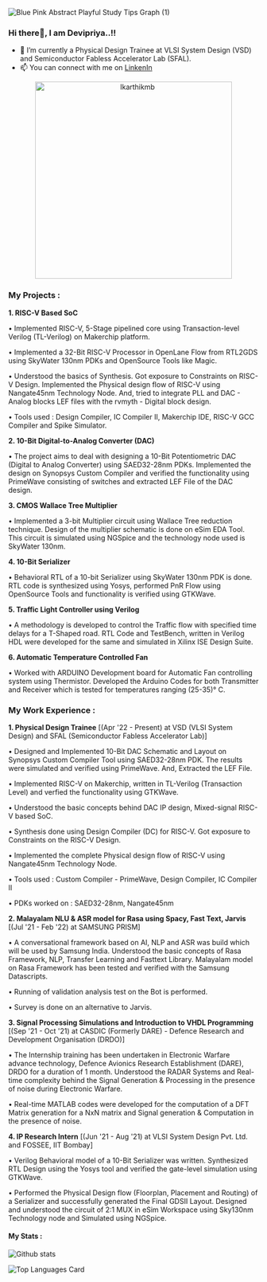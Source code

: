![Blue Pink Abstract Playful Study Tips Graph (1)](https://user-images.githubusercontent.com/83152452/190498167-9c00fcba-642c-453c-8bdc-12fd42e58693.gif)

### Hi there👋, I am Devipriya..!!

- 🔭 I’m currently a Physical Design Trainee at VLSI System Design (VSD) and Semiconductor Fabless Accelerator Lab (SFAL).
- 📫 You can connect with me on [LinkenIn](https://www.linkedin.com/in/a-devipriya/) 


<p align = "center">
  
  
  <a href="https://github.com/Ikarthikmb/github-readme-streak-stats" title="Go to Source">
<img align="center" width=396 src="https://github-readme-streak-stats.herokuapp.com/?user=Devipriya1921&theme=light&border=e0e0e0&hide_border=false" alt="Ikarthikmb" />
</a>

</p>


### My Projects :

**1. RISC-V Based SoC** 

• Implemented RISC-V, 5-Stage pipelined core using Transaction-level Verilog (TL-Verilog) on Makerchip platform.

• Implemented a 32-Bit RISC-V Processor in OpenLane Flow from RTL2GDS using SkyWater 130nm PDKs and OpenSource Tools
like Magic.

• Understood the basics of Synthesis. Got exposure to Constraints on RISC-V Design. Implemented the Physical design flow of
RISC-V using Nangate45nm Technology Node. And, tried to integrate PLL and DAC - Analog blocks LEF files with the rvmyth -
Digital block design.

• Tools used : Design Compiler, IC Compiler II, Makerchip IDE, RISC-V GCC Compiler and Spike Simulator.


**2. 10-Bit Digital-to-Analog Converter (DAC)**

• The project aims to deal with designing a 10-Bit Potentiometric DAC (Digital to Analog Converter) using SAED32-28nm PDKs.
Implemented the design on Synopsys Custom Compiler and verified the functionality using PrimeWave consisting of switches
and extracted LEF File of the DAC design. 


**3. CMOS Wallace Tree Multiplier**

• Implemented a 3-bit Multiplier circuit using Wallace Tree reduction technique. Design of the multiplier schematic is done on
eSim EDA Tool. This circuit is simulated using NGSpice and the technology node used is SkyWater 130nm.


**4. 10-Bit Serializer** 

• Behavioral RTL of a 10-bit Serializer using SkyWater 130nm PDK is done. RTL code is synthesized using Yosys, performed PnR
Flow using OpenSource Tools and functionality is verified using GTKWave.


**5. Traffic Light Controller using Verilog** 

• A methodology is developed to control the Traffic flow with specified time delays for a T-Shaped road. RTL Code and TestBench, written in Verilog HDL were developed for the same and simulated in Xilinx ISE Design Suite.

**6. Automatic Temperature Controlled Fan** 

• Worked with ARDUINO Development board for Automatic Fan controlling system using Thermistor. Developed the Arduino Codes for both Transmitter and Receiver which is tested for temperatures ranging (25-35)° C.


### My Work Experience :

**1. Physical Design Trainee** [(Apr '22 - Present) at VSD (VLSI System Design) and SFAL (Semiconductor Fabless Accelerator Lab)]

• Designed and Implemented 10-Bit DAC Schematic and Layout on Synopsys Custom Compiler Tool using SAED32-28nm PDK. The results were simulated and verified using PrimeWave. And, Extracted the LEF File.

• Implemented RISC-V on Makerchip, written in TL-Verilog (Transaction Level) and verfied the functionality using GTKWave.

• Understood the basic concepts behind DAC IP design, Mixed-signal RISC-V based SoC.

• Synthesis done using Design Compiler (DC) for RISC-V. Got exposure to Constraints on the RISC-V Design.

• Implemented the complete Physical design flow of RISC-V using Nangate45nm Technology Node.

• Tools used : Custom Compiler - PrimeWave, Design Compiler, IC Compiler II

• PDKs worked on : SAED32-28nm, Nangate45nm


**2. Malayalam NLU & ASR model for Rasa using Spacy, Fast Text, Jarvis** [(Jul '21 - Feb '22) at SAMSUNG PRISM]

• A conversational framework based on AI, NLP and ASR was build which will be used by Samsung India. Understood the basic concepts of Rasa Framework, NLP, Transfer  Learning and Fasttext Library. Malayalam model on Rasa Framework has been tested and verified with the Samsung Datascripts. 

• Running of validation analysis test on the Bot is performed. 

• Survey is done on an alternative to Jarvis. 


**3. Signal Processing Simulations and Introduction to VHDL Programming** [(Sep '21 - Oct '21) at CASDIC (Formerly DARE) - Defence Research and Development Organisation (DRDO)]

• The Internship training has been undertaken in Electronic Warfare advance technology, Defence Avionics Research Establishment (DARE), DRDO for a duration of 1 month. Understood the RADAR Systems and Real-time complexity behind the Signal Generation & Processing in the presence of noise during Electronic Warfare. 

• Real-time MATLAB codes were developed for the computation of a DFT Matrix generation for a NxN matrix and Signal generation & Computation in the presence of noise. 


**4. IP Research Intern** [(Jun '21 - Aug '21) at VLSI System Design Pvt. Ltd. and FOSSEE, IIT Bombay]

• Verilog Behavioral model of a 10-Bit Serializer was written. Synthesized RTL Design using the Yosys tool and verified the
gate-level simulation using GTKWave.

• Performed the Physical Design flow (Floorplan, Placement and Routing) of a Serializer and successfully generated the Final GDSII
Layout. Designed and understood the circuit of 2:1 MUX in eSim Workspace using Sky130nm Technology node and Simulated
using NGSpice.




#### My Stats :

<p align = "center">

![Github stats](https://github-readme-stats.vercel.app/api?username=Devipriya1921&theme=highcontrast&show_icons=true&count_private=true)

![Top Languages Card](https://github-readme-stats.vercel.app/api/top-langs/?username=Devipriya1921&layout=compact)


</p>
